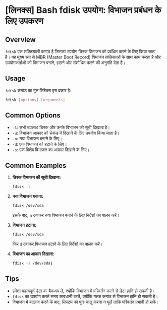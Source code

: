 # [लिनक्स] Bash fdisk उपयोग: विभाजन प्रबंधन के लिए उपकरण

## Overview
`fdisk` एक शक्तिशाली कमांड है जिसका उपयोग डिस्क विभाजन को प्रबंधित करने के लिए किया जाता है। यह मुख्य रूप से MBR (Master Boot Record) विभाजन तालिकाओं के साथ काम करता है और उपयोगकर्ताओं को विभाजन बनाने, हटाने और संशोधित करने की अनुमति देता है।

## Usage
`fdisk` कमांड का मूल सिंटैक्स इस प्रकार है:

```bash
fdisk [options] [arguments]
```

## Common Options
- `-l`: सभी उपलब्ध डिस्क और उनके विभाजन की सूची दिखाता है।
- `-u`: विभाजन आकार को सेकंड में दिखाने के लिए उपयोग किया जाता है।
- `-n`: नया विभाजन बनाने के लिए।
- `-d`: एक विभाजन को हटाने के लिए।
- `-s`: एक विशेष विभाजन का आकार दिखाने के लिए।

## Common Examples
1. **डिस्क विभाजन की सूची दिखाना:**
   ```bash
   fdisk -l
   ```

2. **नया विभाजन बनाना:**
   ```bash
   fdisk /dev/sda
   ```
   इसके बाद, `n` दबाकर नया विभाजन बनाने के लिए निर्देशों का पालन करें।

3. **विभाजन हटाना:**
   ```bash
   fdisk /dev/sda
   ```
   फिर `d` दबाकर विभाजन हटाने के लिए निर्देशों का पालन करें।

4. **विभाजन का आकार दिखाना:**
   ```bash
   fdisk -s /dev/sda1
   ```

## Tips
- हमेशा महत्वपूर्ण डेटा का बैकअप लें, क्योंकि विभाजन में परिवर्तन करने से डेटा हानि हो सकती है।
- `fdisk` का उपयोग करते समय सावधानी बरतें, क्योंकि गलत कमांड से विभाजन हानि हो सकती है।
- विभाजन में बदलाव करने के बाद, सिस्टम को पुनः चालू करना न भूलें ताकि परिवर्तन प्रभावी हो सकें।